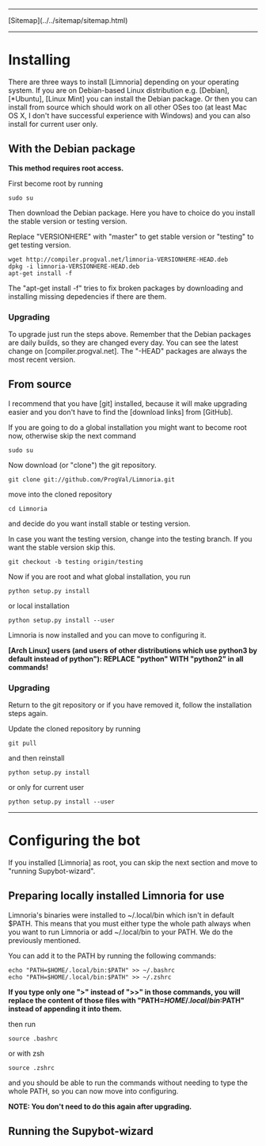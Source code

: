 <!DOCTYPE html>
<html>
<head>
<meta charset="UTF-8" />
<!-- <meta http-equiv="refresh" content="60" /> -->
<meta name="description" content="Guide for installing and using Limnoria which is actively developed fork of Supybot either from Debian package or from source and with or without root." />
<meta name="keywords" content="Supybot,Limnoria,IRC,bot,python2,git,Debian,Linux,Mint,Ubuntu,Kubuntu,Lubuntu,Xubuntu,Arch" />
<meta name="author" content="Mika Suomalainen" />
<link rel="canonical" href="http://mkaysi.github.com/articles/guides/Limnoria.html">
<title>Installing & running Limnoria.</title>
<link rel="stylesheet" type="text/css" href="../../tyyli.css" />
</head>
<body>
<hr/>
[Sitemap](../../sitemap/sitemap.html)
<hr/>

# Installing

There are three ways to install [Limnoria] depending on your operating system. If you are on Debian-based Linux distribution e.g. [Debian], [*Ubuntu], [Linux Mint] you can install the Debian package. Or then you can install from source which should work on all other OSes too (at least Mac OS X, I don't have successful experience with Windows) and you can also install for current user only.

## With the Debian package

<strong>This method requires root access.</strong>

First become root by running

```
sudo su
```

Then download the Debian package. Here you have to choice do you install the stable version or testing version.

Replace "VERSIONHERE" with "master" to get stable version or "testing" to get testing version.

```
wget http://compiler.progval.net/limnoria-VERSIONHERE-HEAD.deb
dpkg -i limnoria-VERSIONHERE-HEAD.deb
apt-get install -f
```

The "apt-get install -f" tries to fix broken packages by downloading and installing missing depedencies if there are them.

### Upgrading

To upgrade just run the steps above. Remember that the Debian packages are daily builds, so they are changed every day. You can see the latest change on [compiler.progval.net]. The "-HEAD" packages are always the most recent version.

## From source

I recommend that you have [git] installed, because it will make upgrading easier and you don't have to find the [download links] from [GitHub].

If you are going to do a global installation you might want to become root now, otherwise skip the next command

```
sudo su
```

Now download (or "clone") the git repository.

```
git clone git://github.com/ProgVal/Limnoria.git
```

move into the cloned repository

```
cd Limnoria
```

and decide do you want install stable or testing version.

In case you want the testing version, change into the testing branch. If you want the stable version skip this.

```
git checkout -b testing origin/testing
```

Now if you are root and what global installation, you run

```
python setup.py install
```

or local installation

```
python setup.py install --user
```

Limnoria is now installed and you can move to configuring it.

<strong>[Arch Linux] users (and users of other distributions which use python3 by default instead of python"): REPLACE "python" WITH "python2" in all commands!</strong>

### Upgrading

Return to the git repository or if you have removed it, follow the installation steps again.

Update the cloned repository by running

```
git pull
```

and then reinstall

```
python setup.py install
```

or only for current user

```
python setup.py install --user
```

<hr/>

# Configuring the bot

If you installed [Limnoria] as root, you can skip the next section and move to "running Supybot-wizard".

## Preparing locally installed Limnoria for use

Limnoria's binaries were installed to ~/.local/bin which isn't in default $PATH. This means that you must either type the whole path always when you want to run Limnoria or add ~/.local/bin to your PATH. We do the previously mentioned.

You can add it to the PATH by running the following commands:

```
echo "PATH=$HOME/.local/bin:$PATH" >> ~/.bashrc
echo "PATH=$HOME/.local/bin:$PATH" >> ~/.zshrc
```

<strong>If you type only one ">" instead of ">>" in those commands, you will replace the content of those files with "PATH=$HOME/.local/bin:$PATH" instead of appending it into them.</strong>

then run 

```
source .bashrc
```

or with zsh

```
source .zshrc
```

and you should be able to run the commands without needing to type the whole PATH, so you can now move into configuring.

<strong>NOTE: You don't need to do this again after upgrading.</strong>

## Running the Supybot-wizard

<!-- vim : set ft=html -->
